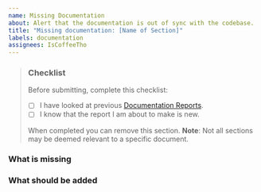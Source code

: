```yaml
---
name: Missing Documentation
about: Alert that the documentation is out of sync with the codebase.
title: "Missing documentation: [Name of Section]"
labels: documentation
assignees: IsCoffeeTho
---
```

> ### Checklist
> Before submitting, complete this checklist:
> 
> - [ ] I have looked at previous [Documentation Reports]().
> - [ ] I know that the report I am about to make is new.
> 
> When completed you can remove this section.
> **Note**: Not all sections may be deemed relevant to a specific document.

### What is missing
<!-- A short and clear description of what section is missing -->

<!-- Example:
There is a section that is missing the first 5 presents given in the song "12 Days of Christmas". (Link if possible)
-->

### What should be added
<!--
A list of information that would be in the desired section (Provide as much information possible)
- 5 Golden Rings
  - The Rings exact make up
  - The manufacturing process of golden rings
    - Why it's very circular
- 4 Calling Birds
  - Why they are called "Calling Birds"
  - Specifics about the call they use
    - 12 Tone scale in relation to the Birds call
- 3 French Hens
  - Timing of when the hens lay eggs
    - Egg Scheduling
- 2 Turtle Doves
  - Why are they soo cute together
- And a Partridge in a Pear Tree
  - Etymology of the word Partridge
  - Why only one?
-->
